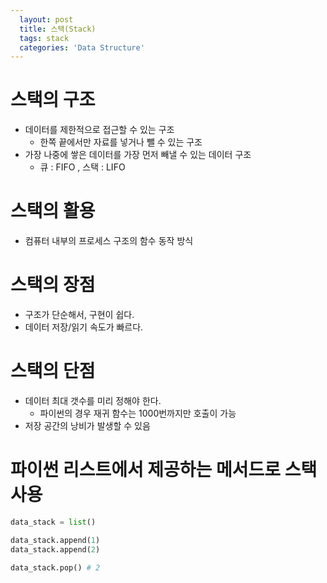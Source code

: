 ```yaml
---
  layout: post
  title: 스택(Stack)
  tags: stack
  categories: 'Data Structure'
---
```


# 스택의 구조
- 데이터를 제한적으로 접근할 수 있는 구조
  - 한쪽 끝에서만 자료를 넣거나 뺄 수 있는 구조
- 가장 나중에 쌓은 데이터를 가장 먼저 빼낼 수 있는 데이터 구조
  - 큐 : FIFO , 스택 : LIFO

# 스택의 활용
- 컴퓨터 내부의 프로세스 구조의 함수 동작 방식

# 스택의 장점
- 구조가 단순해서, 구현이 쉽다.
- 데이터 저장/읽기 속도가 빠르다.

# 스택의 단점
- 데이터 최대 갯수를 미리 정해야 한다.
  - 파이썬의 경우 재귀 함수는 1000번까지만 호출이 가능
- 저장 공간의 낭비가 발생할 수 있음

# 파이썬 리스트에서 제공하는 메서드로 스택 사용
```python
data_stack = list()

data_stack.append(1)
data_stack.append(2)

data_stack.pop() # 2